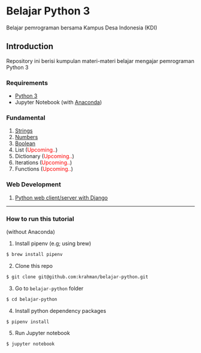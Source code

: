 # Belajar Python 3
Belajar pemrograman bersama Kampus Desa Indonesia (KDI)

## Introduction
Repository ini berisi kumpulan materi-materi belajar mengajar pemrograman Python 3

### Requirements
* [Python 3](https://www.python.org/downloads/)
* Jupyter Notebook (with [Anaconda](https://www.anaconda.com/products/individual))

### Fundamental
1. [Strings](https://khalr.com/belajar-python/dasar/strings/)
2. [Numbers](https://khalr.com/belajar-python/dasar/numbers/)
3. [Boolean](https://khalr.com/belajar-python/dasar/boolean/)
4. List (<span style="color:red">Upcoming..</span>)
5. Dictionary (<span style="color:red">Upcoming..</span>)
6. Iterations (<span style="color:red">Upcoming..</span>)
7. Functions (<span style="color:red">Upcoming..</span>)

### Web Development
1. [Python web client/server with Django](https://github.com/krahman/django_koding)

---

### How to run this tutorial 
(without Anaconda)
1. Install pipenv (e.g; using brew)
```bash
$ brew install pipenv
```
2. Clone this repo
```bash
$ git clone git@github.com:krahman/belajar-python.git
```
3. Go to `belajar-python` folder
```bash
$ cd belajar-python
```
4. Install python dependency packages
```bash
$ pipenv install
```
5. Run Jupyter notebook
```bash
$ jupyter notebook
```